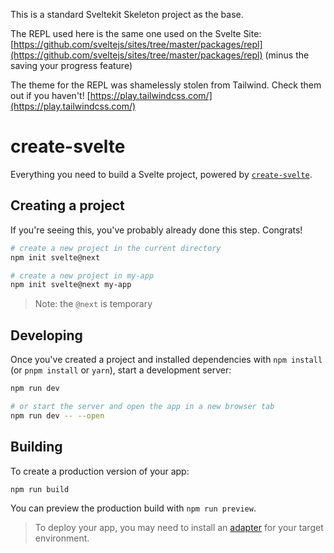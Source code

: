 This is a standard Sveltekit Skeleton project as the base.

The REPL used here is the same one used on the Svelte Site: [https://github.com/sveltejs/sites/tree/master/packages/repl](https://github.com/sveltejs/sites/tree/master/packages/repl) (minus the saving your progress feature)

The theme for the REPL was shamelessly stolen from Tailwind. Check them out if you haven't!
[https://play.tailwindcss.com/](https://play.tailwindcss.com/)

# create-svelte

Everything you need to build a Svelte project, powered by [`create-svelte`](https://github.com/sveltejs/kit/tree/master/packages/create-svelte).

## Creating a project

If you're seeing this, you've probably already done this step. Congrats!

```bash
# create a new project in the current directory
npm init svelte@next

# create a new project in my-app
npm init svelte@next my-app
```

> Note: the `@next` is temporary

## Developing

Once you've created a project and installed dependencies with `npm install` (or `pnpm install` or `yarn`), start a development server:

```bash
npm run dev

# or start the server and open the app in a new browser tab
npm run dev -- --open
```

## Building

To create a production version of your app:

```bash
npm run build
```

You can preview the production build with `npm run preview`.

> To deploy your app, you may need to install an [adapter](https://kit.svelte.dev/docs/adapters) for your target environment.
